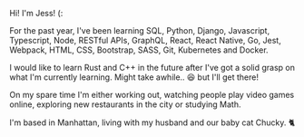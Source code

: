 Hi! I'm Jess! (:

For the past year, I've been learning SQL, Python, Django, Javascript, Typescript, Node, RESTful APIs, GraphQL, React, React Native, Go, Jest, Webpack, HTML, CSS, Bootstrap, SASS, Git, Kubernetes and Docker.

I would like to learn Rust and C++ in the future after I've got a solid grasp on what I'm currently learning. Might take awhile.. 😆 but I'll get there!

On my spare time I'm either working out, watching people play video games online, exploring new restaurants in the city or studying Math.

I'm based in Manhattan, living with my husband and our baby cat Chucky. 🐈

